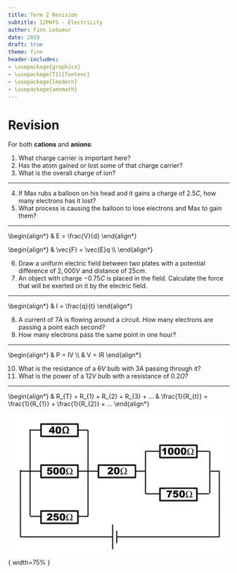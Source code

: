 ```yaml
---
title: Term 2 Revision
subtitle: 12PHYS - Electricity
author: Finn LeSueur
date: 2019
draft: true
theme: finn
header-includes:
- \usepackage{graphicx}
- \usepackage[T1]{fontenc}
- \usepackage{lmodern}
- \usepackage{amsmath}
---
```


# Revision

For both __cations__ and __anions__:

1. What charge carrier is important here?
2. Has the atom gained or lost some of that charge carrier?
3. What is the overall charge of ion?

---

4. If Max rubs a balloon on his head and it gains a charge of $2.5C$, how many electrons has it lost?
5. What process is causing the balloon to lose electrons and Max to gain them?

---

\begin{align*}
    & E = \frac{V}{d}
\end{align*}

\begin{align*}
    & \vec{F} = \vec{E}q \\\\
\end{align*}

6. Draw a uniform electric field between two plates with a potential difference of $2,000V$ and distance of $25cm$.
7. An object with charge $-0.75C$ is placed in the field. Calculate the force that will be exerted on it by the electric field.

---

\begin{align*}
    & I = \frac{q}{t}
\end{align*}

8. A current of $7A$ is flowing around a circuit. How many electrons are passing a point each second?
9. How many electrons pass the same point in one hour?

---

\begin{align*}
    & P = IV \\\\
    & V = IR
\end{align*}

10. What is the resistance of a $6V$ bulb with $3A$ passing through it?
11. What is the power of a $12V$ bulb with a resistance of $0.2\Omega$?

---

\begin{align*}
    & R_{T} = R_{1} + R_{2} + R_{3} + ...
    & \frac{1}{R_{t}} = \frac{1}{R_{1}} + \frac{1}{R_{2}} + ...
\end{align*}

![](../assets/99-resistance-parallel.png){ width=75% }

